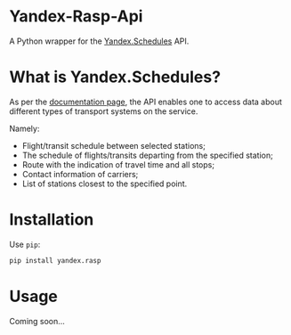 Yandex-Rasp-Api
=======================

A Python wrapper for the [Yandex.Schedules](https://tech.yandex.ru/rasp/raspapi/) API.


What is Yandex.Schedules?
=========================
As per the [documentation page](https://tech.yandex.ru/rasp/raspapi/), the API enables one to access data about different types of transport systems on the service.

Namely:
* Flight/transit schedule between selected stations;
* The schedule of flights/transits departing from the specified station;
* Route with the indication of travel time and all stops;
* Contact information of carriers;
* List of stations closest to the specified point.


Installation
======================
Use `pip`:

```bash
pip install yandex.rasp
```

Usage
=======================
Coming soon...